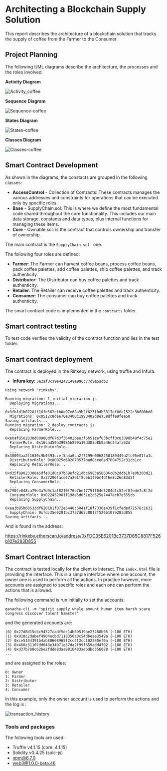# Architecting a Blockchain Supply Solution



This report describes the architecture of a blockchain solution that tracks the supply of coffee from the Farmer to the Consumer. 



## Project Planning

The following UML diagrams describe the architecture, the processes and the roles involved.

**Activity Diagram**

![Activity_coffee](images/Activity_coffee.png)





**Sequence Diagram**

![Sequence-coffee](images/Sequence-coffee.png)



**States Diagram**

![States-coffee](images/States-coffee.png)



**Classes Diagram**

![Classes-coffee](images/Classes-coffee.png)



## Smart Contract Development

As shown in the diagrams, the constacts are grouped in the following classes:

- **AccessControl** - Collection of Contracts: These contracts manages the various addresses and constraints for operations that can be executed only by specific roles.
- **Base** - SupplyChain.sol: This is where we define the most fundamental code shared throughout the core functionality. This includes our main data storage, constants and data types, plus internal functions for managing these items.
- **Core** - Ownable.sol: is the contract that controls ownership and transfer of ownership.


The main contract is the `SupplyChain.sol ` one. 

The following four roles are defined:


- **Farmer**: The Farmer can harvest coffee beans, process coffee beans, pack coffee palettes, add coffee palettes, ship coffee palettes, and track authenticity.
- **Distributor**: The Distributor can buy coffee palettes and track authenticity.
- **Retailer**: The Retailer can receive coffee palettes and track authenticity.
- **Consumer**: The consumer can buy coffee palettes and track authenticity.


The smart contract code is implemented in the `contracts` folder. 



## Smart contract testing

To test code verifies the validity of the contract function and lies in the test folder. 

## Smart contract deployment

The contract is deployed in the Rinkeby network, using truffle and Infura.

- **Infura key:**  `5e3af3ca9e4242149a996c77d9a5adb2`

```
Using network 'rinkeby'.

Running migration: 1_initial_migration.js
  Deploying Migrations...
  ... 0x3fbfd1b07281f16fd362cfb8e97e68a9b2f623f0db5317af06e1522c30600bd0
  Migrations: 0x0512c8dae70e3400c1993402d8ea58dffe9fea50
Saving artifacts...
Running migration: 2_deploy_contracts.js
  Replacing FarmerRole...
  ... 0xe0af8502038d00988df67d3f36402baa3f6b51eef03bcff0c03898b48f4c75e2
  FarmerRole: 0x16cad59a39085b899a19d383d8b0a46c24afa52d
  Replacing DistributorRole...
  ... 0x38093aa2f1630c9b0393ccef5a4a6ca2f7299e0068250189449a2fc95e01fa1c
  DistributorRole: 0x80025d682870537bad8cee0ad7004752c31cb1cc
  Replacing RetailerRole...
  ... 0xd35f89023308a5dfe81d0c07b59efd21dbc6983a58636c0b2ddb1b7e0b303d21
  RetailerRole: 0x37206face67a2e1f8c6b1f9bc4df6e8c26d83d5f
  Replacing ConsumerRole...
  ... 0x790fe048ca79e3a7d9c1af8210f76e7be47751f04e3204d1c52ef8fede7c8f2d
  ConsumerRole: 0x022452081f19de5d031e2c525e7447ecb7e555cb
  Replacing SupplyChain...
  ... 0xea3b95b60533df6201b1f872e6448c6041f18f7330e439f1cfeded72578c1632
  SupplyChain: 0xfdc35e6201bc3737d65c8817f526b107e283d855
Saving artifacts...
```

And is found in the address:

https://rinkeby.etherscan.io/address/0xFDC35E6201Bc3737D65C8817F526b107e283D855



## Smart Contract Interaction

The contract is tested locally for the client to interact. The `index.html` file is providing the interface. This is a simple interface where one account, the owner one is used to perform all the actions. In practice however, more accounts are assigned to specific roles and each one can perform the actions that is allowed. 

The following command is run initially to set the accounts: 

`ganache-cli -m "spirit supply whale amount human item harsh scare congress discover talent hamster"`

and the generated accounts are:

```
(0) 0x27d8d15cbc94527cadf5ec14b69519ae23288b95 (~100 ETH) 
(1) 0x018c2dabef4904ecbd7118350a0c54dbeae3549a (~100 ETH)
(2) 0xce5144391b4ab80668965f2cc4f2cc102380ef0a (~100 ETH)
(3) 0x460c31107dd048e34971e57da2f99f659add4f02 (~100 ETH)
(4) 0xd37b7b8c62be2fdde8daa9816483aebdbd356088 (~100 ETH)
...
```

and are assigned to the roles:

```
0: Owner
1: Farmer
2: Distributor
3: Retailer
4: Consumer
```

In this example, only the owner account is used to perform the actions and the log is :

![transaction_history](images/transaction_history.png)

### Tools and packages

The following tools are used:

- Truffle v4.1.15 (core: 4.1.15)
- Solidity v0.4.25 (solc-js)
- npm@6.7.0 
- web3@1.0.0-beta.46